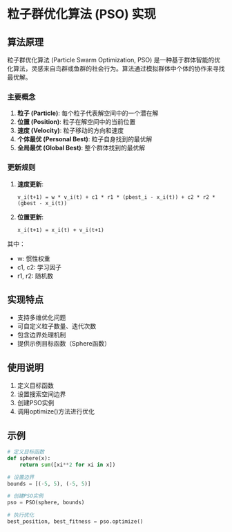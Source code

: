 # 粒子群优化算法 (PSO) 实现

## 算法原理

粒子群优化算法 (Particle Swarm Optimization, PSO) 是一种基于群体智能的优化算法，灵感来自鸟群或鱼群的社会行为。算法通过模拟群体中个体的协作来寻找最优解。

### 主要概念

1. **粒子 (Particle)**: 每个粒子代表解空间中的一个潜在解
2. **位置 (Position)**: 粒子在解空间中的当前位置
3. **速度 (Velocity)**: 粒子移动的方向和速度
4. **个体最优 (Personal Best)**: 粒子自身找到的最优解
5. **全局最优 (Global Best)**: 整个群体找到的最优解

### 更新规则

1. **速度更新**: 
   ```
   v_i(t+1) = w * v_i(t) + c1 * r1 * (pbest_i - x_i(t)) + c2 * r2 * (gbest - x_i(t))
   ```
2. **位置更新**:
   ```
   x_i(t+1) = x_i(t) + v_i(t+1)
   ```

其中：
- w: 惯性权重
- c1, c2: 学习因子
- r1, r2: 随机数

## 实现特点

- 支持多维优化问题
- 可自定义粒子数量、迭代次数
- 包含边界处理机制
- 提供示例目标函数（Sphere函数）

## 使用说明

1. 定义目标函数
2. 设置搜索空间边界
3. 创建PSO实例
4. 调用optimize()方法进行优化

## 示例

```python
# 定义目标函数
def sphere(x):
    return sum([xi**2 for xi in x])

# 设置边界
bounds = [(-5, 5), (-5, 5)]

# 创建PSO实例
pso = PSO(sphere, bounds)

# 执行优化
best_position, best_fitness = pso.optimize()
```